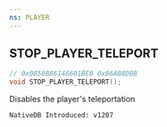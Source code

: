 ```yaml
---
ns: PLAYER
---
```

## STOP_PLAYER_TELEPORT

```c
// 0x0858B86146601BE8 0x86AB8DBB
void STOP_PLAYER_TELEPORT();
```

Disables the player's teleportation

```
NativeDB Introduced: v1207
```

